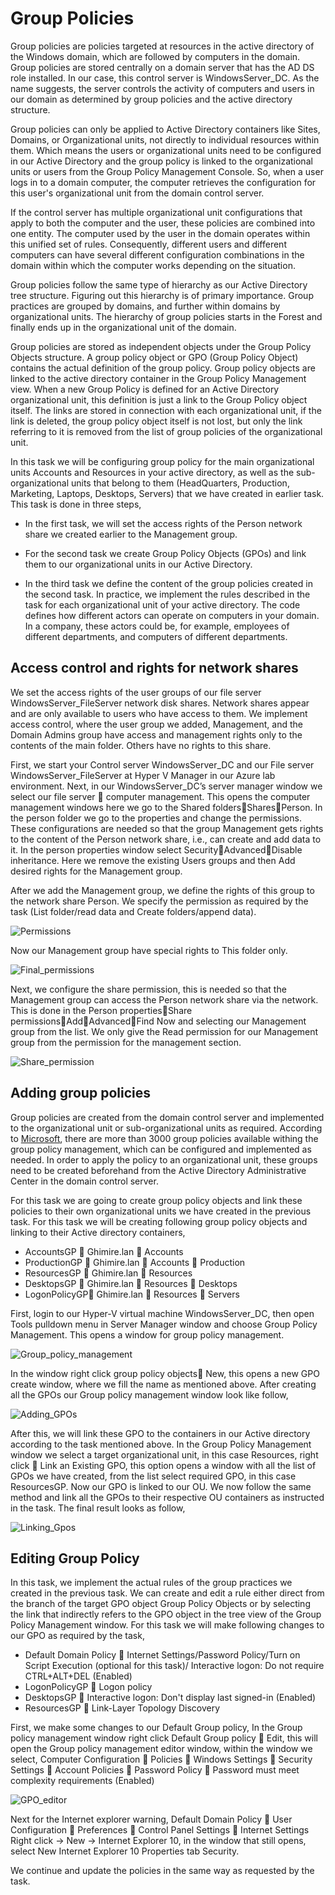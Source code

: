 # Group Policies

Group policies are policies targeted at resources in the active directory of the Windows domain, which are followed by computers in the domain. Group policies are stored centrally on a domain server that has the AD DS role installed. In our case, this control server is WindowsServer_DC. As the name suggests, the server controls the activity of computers and users in our domain as determined by group policies and the active directory structure.

Group policies can only be applied to Active Directory containers like Sites, Domains, or Organizational units, not directly to individual resources within them. Which means the users or organizational units need to be configured in our Active Directory and the group policy is linked to the organizational units or users from the Group Policy Management Console. So, when a user logs in to a domain computer, the computer retrieves the configuration for this user's organizational unit from the domain control server. 

If the control server has multiple organizational unit configurations that apply to both the computer and the user, these policies are combined into one entity. The computer used by the user in the domain operates within this unified set of rules. Consequently, different users and different computers can have several different configuration combinations in the domain within which the computer works depending on the situation.

Group policies follow the same type of hierarchy as our Active Directory tree structure. Figuring out this hierarchy is of primary importance. Group practices are grouped by domains, and further within domains by organizational units. The hierarchy of group policies starts in the Forest and finally ends up in the organizational unit of the domain.

Group policies are stored as independent objects under the Group Policy Objects structure. A group policy object or GPO (Group Policy Object) contains the actual definition of the group policy. Group policy objects are linked to the active directory container in the Group Policy Management view. When a new Group Policy is defined for an Active Directory organizational unit, this definition is just a link to the Group Policy object itself. The links are stored in connection with each organizational unit, if the link is deleted, the group policy object itself is not lost, but only the link referring to it is removed from the list of group policies of the organizational unit.

In this task we will be configuring group policy for the main organizational units Accounts and Resources in your active directory, as well as the sub-organizational units that belong to them (HeadQuarters, Production, Marketing, Laptops, Desktops, Servers) that we have created in earlier task. This task is done in three steps,

*	In the first task, we will set the access rights of the Person network share we created earlier to the Management group. 

*	For the second task we create Group Policy Objects (GPOs) and link them to our organizational units in our Active Directory.

*	In the third task we define the content of the group policies created in the second task. In practice, we implement the rules described in the task for each organizational unit of your active directory. The code defines how different actors can operate on computers in your domain. In a company, these actors could be, for example, employees of different departments, and computers of different departments.

## Access control and rights for network shares

We set the access rights of the user groups of our file server WindowsServer_FileServer network disk shares. Network shares appear and are only available to users who have access to them. We implement access control, where the user group we added, Management, and the Domain Admins group have access and management rights only to the contents of the main folder. Others have no rights to this share.

First, we start your Control server WindowsServer_DC and our File server WindowsServer_FileServer at Hyper V Manager in our Azure lab environment. Next, in our WindowsServer_DC’s server manager window we select our file server  computer management. This opens the computer management windows here we go to the Shared foldersSharesPerson. In the person folder we go to the properties and change the permissions. These configurations are needed so that the group Management gets rights to the content of the Person network share, i.e., can create and add data to it. In the person properties window select SecurityAdvancedDisable inheritance. Here we remove the existing Users groups and then Add desired rights for the Management group.

After we add the Management group, we define the rights of this group to the network share Person. We specify the permission as required by the task (List folder/read data and Create folders/append data).

![Permissions](https://github.com/bishwasghimire22/windowsserver/assets/144313610/23996bf7-804b-463b-ad44-ff74211ae84f)
 
Now our Management group have special rights to This folder only.

![Final_permissions](https://github.com/bishwasghimire22/windowsserver/assets/144313610/2ed70f63-6a88-4574-b771-4567a2156b9a)

Next, we configure the share permission, this is needed so that the Management group can access the Person network share via the network. This is done in the Person propertiesShare permissionsAddAdvancedFind Now and selecting our Management group from the list. We only give the Read permission for our Management group from the permission for the management section.
 
![Share_permission](https://github.com/bishwasghimire22/windowsserver/assets/144313610/2903f5db-61d6-4421-8797-5221db75c458)


## Adding group policies

Group policies are created from the domain control server and implemented to the organizational unit or sub-organizational units as required.  According to [Microsoft](https://learn.microsoft.com/en-us/previous-versions/windows/it-pro/windows-server-2012-r2-and-2012/hh831791(v=ws.11)), there are more than 3000 group policies available withing the group policy management, which can be configured and implemented as needed. In order to apply the policy to an organizational unit, these groups need to be created beforehand from the Active Directory Administrative Center in the domain control server.

For this task we are going to create group policy objects and link these policies to their own organizational units we have created in the previous task.  For this task we will be creating following group policy objects and linking to their Active directory containers,

*	AccountsGP  Ghimire.lan  Accounts
*	ProductionGP  Ghimire.lan  Accounts  Production
*	ResourcesGP  Ghimire.lan  Resources
*	DesktopsGP  Ghimire.lan  Resources  Desktops
*	LogonPolicyGP Ghimire.lan  Resources  Servers

First, login to our  Hyper-V virtual machine WindowsServer_DC, then open Tools pulldown menu in Server Manager window and choose Group Policy Management. This opens a window for group policy management.

 ![Group_policy_management](https://github.com/bishwasghimire22/windowsserver/assets/144313610/880da85f-5292-4f91-bcd7-073a2a4fd1d8)

 In the window right click group policy objects New, this opens a new GPO create window, where we fill the name as mentioned above. After creating all the GPOs our Group policy management window look like follow,

![Adding_GPOs](https://github.com/bishwasghimire22/windowsserver/assets/144313610/ba60d526-11ea-44a1-836f-4046edba8d14)

After this, we will link these GPO to the containers in our Active directory according to the task mentioned above. In the Group Policy Management window we select a target organizational unit, in this case Resources, right click  Link an Existing GPO, this option opens a window with all the list of GPOs we have created, from the list select required GPO, in this case ResourcesGP. Now our GPO is linked to our OU. We now follow the same method and link all the GPOs to their respective OU containers as instructed in the task. The final result looks as follow,

![Linking_Gpos](https://github.com/bishwasghimire22/windowsserver/assets/144313610/a51e2472-88e5-4986-8ce8-b5cdbd90a006)

## Editing Group Policy

In this task, we implement the actual rules of the group practices we created in the previous task. We can create and edit a rule either direct from the branch of the target GPO object Group Policy Objects or by selecting the link that indirectly refers to the GPO object in the tree view of the Group Policy Management window. For this task we will make following changes to our GPO as required by the task,

*	Default Domain Policy  Internet Settings/Password Policy/Turn on Script Execution (optional for this task)/ Interactive logon: Do not require CTRL+ALT+DEL (Enabled)
*	LogonPolicyGP  Logon policy
*	DesktopsGP  Interactive logon: Don't display last signed-in (Enabled)
*	ResourcesGP  Link-Layer Topology Discovery

First, we make some changes to our Default Group policy, In the Group policy management window right click Default Group policy  Edit, this will open the Group policy management editor window, within the window we select, Computer Configuration  Policies  Windows Settings  Security Settings  Account Policies  Password Policy  Password must meet complexity requirements (Enabled)

 
![GPO_editor](https://github.com/bishwasghimire22/windowsserver/assets/144313610/9f9119e1-9fa9-4cb2-89e8-131d562620bd)

Next for the Internet explorer warning, Default Domain Policy  User Configuration  Preferences  Control Panel Settings  Internet Settings Right click → New → Internet Explorer 10, in the window that still opens, select New Internet Explorer 10 Properties tab Security.


We continue and update the policies in the same way as requested by the task.





